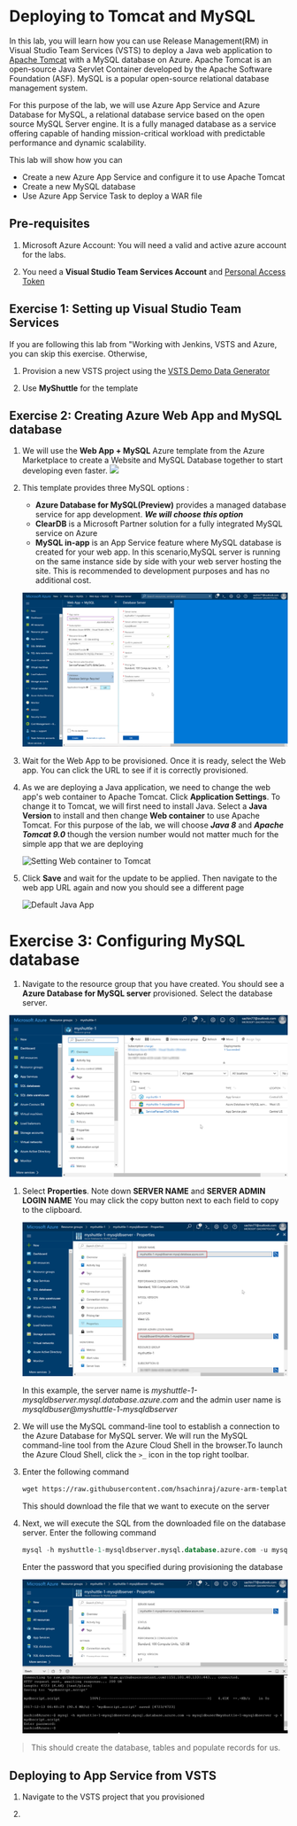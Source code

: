 # Deploying to Tomcat and MySQL

In this lab, you will learn how you can use Release Management(RM) in Visual Studio Team Services (VSTS) to deploy a Java web application to [Apache Tomcat](http://tomcat.apache.org/) with a MySQL database on Azure. Apache Tomcat is an open-source Java Servlet Container developed by the Apache Software Foundation (ASF). MySQL is a popular open-source relational database management system.

For this purpose of the lab, we will use Azure App Service and Azure Database for MySQL, a relational database service based on the open source MySQL Server engine. It is a fully managed database as a service offering capable of handing mission-critical workload with predictable performance and dynamic scalability. 

This lab will show how you can 
 * Create a new Azure App Service and configure it to use Apache Tomcat
 * Create a new MySQL database
 * Use Azure App Service Task to deploy a WAR file


## Pre-requisites
1. Microsoft Azure Account:</b> You will need a valid and active azure account for the labs.

1.  You need a <b>Visual Studio Team Services Account</b> and <a href="https://docs.microsoft.com/en-us/vsts/accounts/use-personal-access-tokens-to-authenticate">Personal Access Token</a>


## Exercise 1: Setting up Visual Studio Team Services

If you are following this lab from "Working with Jenkins, VSTS and Azure, you can skip this exercise. Otherwise,

1. Provision a new VSTS project using the <a href="https://vstsdemogenerator.azurewebsites.net" target="_blank">VSTS Demo Data Generator</a> 

1. Use  **MyShuttle** for the template


## Exercise 2: Creating Azure Web App and MySQL database

1. We will use the **Web App + MySQL** Azure template from the Azure Marketplace to create a Website and MySQL Database together to start developing even faster.
    <a href="https://portal.azure.com/#create/Microsoft.WebSiteMySQLDatabase" target="_blank"><img src="http://azuredeploy.net/deploybutton.png"/>
    </a>

1. This template provides three MySQL options : 
    * **Azure Database for MySQL(Preview)** provides a managed database service for app development. ***We will choose this option***
    * **ClearDB** is a Microsoft Partner solution for a fully integrated MySQL service on Azure
    * **MySQL in-app** is an App Service feature where MySQL database is created for your web app. In this scenario,MySQL server is running on the same instance side by side with your web server hosting the site. This is recommended to development purposes and has no additional cost.

    ![Create Web App+MySQL](images/createwebappmysql.png)


1. Wait for the Web App to be provisioned. Once it is ready, select the Web app. You can click the URL to see if it is correctly provisioned. 

1. As we are deploying a Java application, we need to change the web app's web container to Apache Tomcat. Click **Application Settings**. To change it to Tomcat, we will first need to install Java. Select a **Java Version** to install and then change **Web container** to use Apache Tomcat. For this purpose of the lab, we will choose ***Java 8*** and ***Apache Tomcat 9.0*** though the version number would not matter much for the simple app that we are deploying

    ![Setting Web container to Tomcat](images/webcontainer.png)

1. Click **Save** and wait for the update to be applied. Then navigate to the web app URL again and now you should see a different page

    ![Default Java App](images/defaultappjava.png)

# Exercise 3: Configuring MySQL database

1. Navigate to the resource group that you have created. You should see a **Azure Database for MySQL server** provisioned. Select the database server.  

![Resource Group](images/resourcegroup.png)

1. Select **Properties**. Note down **SERVER NAME** and **SERVER ADMIN LOGIN NAME** You may click the copy button next to each field to copy to the clipboard. 

    ![Database properties](images/dbproperties.png)

    In this example, the server name is *myshuttle-1-mysqldbserver.mysql.database.azure.com* and the admin user name is *mysqldbuser@myshuttle-1-mysqldbserver* 

1. We will use the MySQL command-line tool to establish a connection to the Azure Database for MySQL server. We will run the MySQL command-line tool from the Azure Cloud Shell in the browser.To launch the Azure Cloud Shell, click the `>_` icon in the top right toolbar.

1. Enter the following command

    ```HTML
    wget https://raw.githubusercontent.com/hsachinraj/azure-arm-templates/master/vstsazurejl_arm/mydbscript.script
    ```
    This should download the file that we want to execute on the server

1. Next, we will execute the SQL from the downloaded file on the database server. Enter the following command
    ````SQL
    mysql -h myshuttle-1-mysqldbserver.mysql.database.azure.com -u mysqldbuser@myshuttle-1-mysqldbserver -p < mydbscript.script
    ````
    Enter the password that you specified during provisioning the database

    ![Creating DB](images/createdatabase.png)

>This should create the database, tables and populate records for us.

## Deploying to App Service from VSTS 

1. Navigate to the VSTS project that you provisioned

1. 
